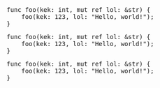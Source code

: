<pre class="code-highlight light-theme">
<span class="keyword">func</span> <span class="variable">foo</span><span class="punctuation">(</span><span class="variable">kek</span><span class="operator">:</span> <span class="type">int</span><span class="separator">,</span> <span class="modifier">mut</span> <span class="modifier">ref</span> <span class="variable">lol</span><span class="operator">:</span> <span class="operator">&</span><span class="type">str</span><span class="punctuation">)</span> <span class="other">{</span>
<span class="other"> </span> <span class="other"> </span> <span class="variable">foo</span><span class="punctuation">(</span><span class="variable">kek</span><span class="operator">:</span> <span class="constant">123</span><span class="separator">,</span> <span class="variable">lol</span><span class="operator">:</span> <span class="string">"Hello, world!"</span><span class="punctuation">)</span><span class="terminator">;</span>
<span class="other">}</span>
</pre>

<pre class="code-highlight dimmed-theme">
<span class="keyword">func</span> <span class="variable">foo</span><span class="punctuation">(</span><span class="variable">kek</span><span class="operator">:</span> <span class="type">int</span><span class="separator">,</span> <span class="modifier">mut</span> <span class="modifier">ref</span> <span class="variable">lol</span><span class="operator">:</span> <span class="operator">&</span><span class="type">str</span><span class="punctuation">)</span> <span class="other">{</span>
<span class="other"> </span> <span class="other"> </span> <span class="variable">foo</span><span class="punctuation">(</span><span class="variable">kek</span><span class="operator">:</span> <span class="constant">123</span><span class="separator">,</span> <span class="variable">lol</span><span class="operator">:</span> <span class="string">"Hello, world!"</span><span class="punctuation">)</span><span class="terminator">;</span>
<span class="other">}</span>
</pre>

<pre class="code-highlight dark-theme">
<span class="keyword">func</span> <span class="variable">foo</span><span class="punctuation">(</span><span class="variable">kek</span><span class="operator">:</span> <span class="type">int</span><span class="separator">,</span> <span class="modifier">mut</span> <span class="modifier">ref</span> <span class="variable">lol</span><span class="operator">:</span> <span class="operator">&</span><span class="type">str</span><span class="punctuation">)</span> <span class="other">{</span>
<span class="other"> </span> <span class="other"> </span> <span class="variable">foo</span><span class="punctuation">(</span><span class="variable">kek</span><span class="operator">:</span> <span class="constant">123</span><span class="separator">,</span> <span class="variable">lol</span><span class="operator">:</span> <span class="string">"Hello, world!"</span><span class="punctuation">)</span><span class="terminator">;</span>
<span class="other">}</span>
</pre>

